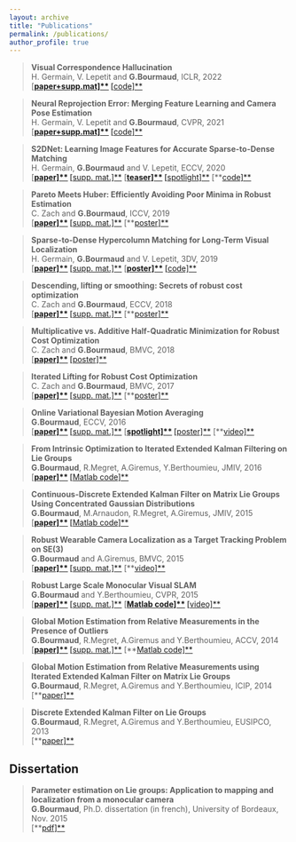 ```yaml
---
layout: archive
title: "Publications"
permalink: /publications/
author_profile: true
---
```


> **Visual Correspondence Hallucination**  
>H. Germain, V. Lepetit and **G.Bourmaud**, ICLR, 2022  
> [**[paper+supp.mat\]**](https://www.google.com/url?q=https%3A%2F%2Farxiv.org%2Fabs%2F2106.09711.pdf&sa=D&sntz=1&usg=AOvVaw2vEmMW_dpp7wG3FrgpMwqW) [**[code\]**](https://www.google.com/url?q=https%3A%2F%2Fwww.hugogermain.com%2Fneurhal&sa=D&sntz=1&usg=AOvVaw2TmjfgyvUs951x6OxQxLPh)     



> **Neural Reprojection Error: Merging Feature Learning and Camera Pose Estimation**  
>H. Germain, V. Lepetit and **G.Bourmaud**, CVPR, 2021  
> [**[paper+supp.mat\]**](https://www.google.com/url?q=https%3A%2F%2Farxiv.org%2Fpdf%2F2103.07153.pdf&sa=D&sntz=1&usg=AOvVaw2ziKrwNKjmR2A_L2G8YqWq) [**[code\]**](https://www.google.com/url?q=https%3A%2F%2Fwww.hugogermain.com%2Fnre&sa=D&sntz=1&usg=AOvVaw1EoB585x86NeHaU32465FZ)     



> **S2DNet: Learning Image Features for Accurate Sparse-to-Dense Matching**  
>H. Germain, **G.Bourmaud** and V. Lepetit, ECCV, 2020  
> [**[paper\]**](https://sdrive.cnrs.fr/s/ZnNSS6NGJaBwcKe) [**[supp. mat.\]**](https://sdrive.cnrs.fr/s/3PzJTxRmsFofYDR) [**[teaser\]**](https://sdrive.cnrs.fr/s/R75S394Nr6bWnqQ) [**[spotlight\]**](https://sdrive.cnrs.fr/s/5CEWDqj7yx4ADPX) [**[code\]**](https://github.com/germain-hug/S2DNet-Minimal) 



>   **Pareto Meets Huber: Efficiently Avoiding Poor Minima in Robust Estimation**  
>C. Zach and **G.Bourmaud**, ICCV, 2019  
>   [**[paper\]**](https://www.google.com/url?q=https%3A%2F%2Fhal.archives-ouvertes.fr%2Fhal-02353424&sa=D&sntz=1&usg=AOvVaw0VpXksiOau0Wxd4NeiI8HH) [**[supp. mat.\]**](https://sdrive.cnrs.fr/s/oPgzme5ciSKZxx5) [**[poster\]**](https://sdrive.cnrs.fr/s/Hr77EY27DZiHfSq)



> **Sparse-to-Dense Hypercolumn Matching for Long-Term Visual Localization**  
>H. Germain, **G.Bourmaud** and V. Lepetit, 3DV, 2019  
> [**[paper\]**](https://www.google.com/url?q=https%3A%2F%2Fhal.archives-ouvertes.fr%2Fhal-02353464&sa=D&sntz=1&usg=AOvVaw2yDPIePPhc3Gz-TSE3WPnV) [**[supp. mat.\]**](https://sdrive.cnrs.fr/s/BeL45RjBMw6ZaZA) [**[poster\]**](https://sdrive.cnrs.fr/s/tSrFMmWEeFiQMo5) [**[code\]**](https://www.google.com/url?q=https%3A%2F%2Fgithub.com%2Fgermain-hug%2FS2DHM&sa=D&sntz=1&usg=AOvVaw352QaUwTnIwRgkt7fZc6xz) 



>    **Descending, lifting or smoothing: Secrets of robust cost optimization**  
>C. Zach and **G.Bourmaud**, ECCV, 2018  
>    [**[paper\]**](https://www.google.com/url?q=https%3A%2F%2Fhal.archives-ouvertes.fr%2Fhal-01875293%2Fdocument&sa=D&sntz=1&usg=AOvVaw140gIYKCf--SNr_HdCDiUx) [**[supp. mat.\]**](https://sdrive.cnrs.fr/s/5fNHFkdC8JbFFgo) [**[poster\]**](https://sdrive.cnrs.fr/s/R4HCXSs5CMd7Yx7)



>    **Multiplicative vs. Additive Half-Quadratic Minimization for Robust Cost Optimization**  
>C. Zach and **G.Bourmaud**, BMVC, 2018  
>    [**[paper\]**](https://www.google.com/url?q=https%3A%2F%2Fhal.archives-ouvertes.fr%2Fhal-01875291%2Fdocument&sa=D&sntz=1&usg=AOvVaw3JHHgSkTqWc36WfQ2--KDv) [**[poster\]**](https://sdrive.cnrs.fr/s/NXj7jafBp88c5io)



>    **Iterated Lifting for Robust Cost Optimization**  
>C. Zach and **G.Bourmaud**, BMVC, 2017  
>    [**[paper\]**](https://www.google.com/url?q=https%3A%2F%2Fhal.archives-ouvertes.fr%2Fhal-01718012%2Fdocument&sa=D&sntz=1&usg=AOvVaw3fJQ5lUq1lAz_i0RkEypOj) [**[supp. mat.\]**](https://sdrive.cnrs.fr/s/FDiB3sWWMX58jLx) [**[poster\]**](https://sdrive.cnrs.fr/s/8mHSMbDSz5Rj7WB)



>    **Online Variational Bayesian Motion Averaging**  
>    **G.Bourmaud**, ECCV, 2016  
>    [**[paper\]**](https://www.google.com/url?q=https%3A%2F%2Fhal.archives-ouvertes.fr%2Fhal-01718015%2Fdocument&sa=D&sntz=1&usg=AOvVaw1oWJ6IB0MwR6AOggAyjqrk) [**[supp. mat.\]**](https://sdrive.cnrs.fr/s/G5mHz4PPyoKdmzg) [**[spotlight\]**](http://www.google.com/url?q=http%3A%2F%2Fvideolectures.net%2Feccv2016_bourmaud_bayesian_motion%2F&sa=D&sntz=1&usg=AOvVaw2nf_zQqkwOy5QVabETIVAY) [**[poster\]**](https://sdrive.cnrs.fr/s/tTLKnpbyiYqx6em) [**[video\]**](https://www.youtube.com/watch?v=gXsPhj6E97Q)



>   **From Intrinsic Optimization to Iterated Extended Kalman Filtering on Lie Groups**  
>**G.Bourmaud**, R.Megret, A.Giremus, Y.Berthoumieu, JMIV, 2016  
>   [**[paper\]**](https://www.google.com/url?q=https%3A%2F%2Fhal.archives-ouvertes.fr%2Fhal-01311169%2Fdocument&sa=D&sntz=1&usg=AOvVaw1_8VD4xMiEvz5l1oc8-Lk5) [**[Matlab code\]**](https://sdrive.cnrs.fr/s/NozXA6pNKgQprMQ)

 

>    **Continuous-Discrete Extended Kalman Filter on Matrix Lie Groups Using Concentrated Gaussian Distributions**  
>**G.Bourmaud**, M.Arnaudon, R.Megret, A.Giremus, JMIV, 2015  
>    [**[paper\]**](https://www.google.com/url?q=https%3A%2F%2Fhal.archives-ouvertes.fr%2Fhal-01311170%2Fdocument&sa=D&sntz=1&usg=AOvVaw0TrU_DVsfEf_SR2YnL5Uau) [**[Matlab code\]**](https://sdrive.cnrs.fr/s/4yCZWr2No4CPCmg)



>    **Robust Wearable Camera Localization as a Target Tracking Problem on SE(3)**  
>**G.Bourmaud** and A.Giremus, BMVC, 2015  
>    [**[paper\]**](http://www.google.com/url?q=http%3A%2F%2Fwww.bmva.org%2Fbmvc%2F2015%2Fpapers%2Fpaper039%2Fpaper039.pdf&sa=D&sntz=1&usg=AOvVaw1ex4XPwRFwoIF1YLHdaG9x) [**[supp. mat.\]**](https://sdrive.cnrs.fr/s/NwnfbJjHPFXmTX7) [**[video\]**](https://www.youtube.com/watch?v=k4t7nOHt8Ac)

   

>    **Robust Large Scale Monocular Visual SLAM**  
>**G.Bourmaud** and Y.Berthoumieu, CVPR, 2015  
>    [**[paper\]**](https://www.google.com/url?q=https%3A%2F%2Fwww.cv-foundation.org%2Fopenaccess%2Fcontent_cvpr_2015%2Fpapers%2FBourmaud_Robust_Large_Scale_2015_CVPR_paper.pdf&sa=D&sntz=1&usg=AOvVaw2Xi8PJEM-pGtqMrL4dgK_F) [**[supp. mat.\]**](https://sdrive.cnrs.fr/s/m8f9FFNqkg8eSZ6) [**[Matlab code\]**](https://sdrive.cnrs.fr/s/JqzJaW4cfEexm3e) [**[video\]**](https://www.youtube.com/watch?v=EUHflAtI2gI)



>  **Global Motion Estimation from Relative Measurements in the Presence of Outliers**  
>**G.Bourmaud**, R.Megret, A.Giremus and Y.Berthoumieu, ACCV, 2014  
>  [**[paper\]**](https://www.google.com/url?q=https%3A%2F%2Fwww.academia.edu%2F9807892%2FGlobal_Motion_Estimation_from_Relative_Measurements_in_the_Presence_of_Outliers&sa=D&sntz=1&usg=AOvVaw1wXq4mjRHJDkVarf83WhQz) [**[supp. mat.\]**](https://sdrive.cnrs.fr/s/BgEGpf53Az68spS) [**[Matlab code\]**](https://sdrive.cnrs.fr/s/SnQC6RJHqoBBGtp)



>    **Global Motion Estimation from Relative Measurements using Iterated Extended Kalman Filter on Matrix Lie Groups**  
>**G.Bourmaud**, R.Megret, A.Giremus and Y.Berthoumieu, ICIP, 2014  
>    [**[paper\]**](https://www.google.com/url?q=https%3A%2F%2Fwww.academia.edu%2F9807857%2FGLOBAL_MOTION_ESTIMATION_FROM_RELATIVE_MEASUREMENTS_USING_ITERATED_EXTENDED_KALMAN_FILTER_ON_MATRIX_LIE_GROUPS&sa=D&sntz=1&usg=AOvVaw1vBGiVGs8bT6ZtZhPabUHo)



>    **Discrete Extended Kalman Filter on Lie Groups**  
>**G.Bourmaud**, R.Megret, A.Giremus and Y.Berthoumieu, EUSIPCO, 2013  
>    [**[paper\]**](http://www.google.com/url?q=http%3A%2F%2Fwww.academia.edu%2F4745021%2FDiscrete_Extended_Kalman_Filter_on_Lie_groups&sa=D&sntz=1&usg=AOvVaw3v_r1i9NP_RLABwEVR7IF7)



## Dissertation

>  **Parameter estimation on Lie groups: Application to mapping and localization from a monocular camera**  
>**G.Bourmaud**, Ph.D. dissertation (in french), University of Bordeaux, Nov. 2015  
>  [**[pdf\]**](https://www.google.com/url?q=https%3A%2F%2Ftel.archives-ouvertes.fr%2Ftel-01271029%2F&sa=D&sntz=1&usg=AOvVaw3Z0b9WMtkTS48on7QEUyT-)   
